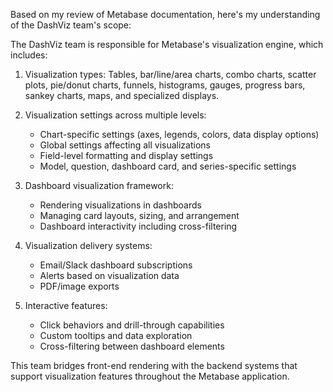 Based on my review of Metabase documentation, here's my understanding of the DashViz team's scope:

The DashViz team is responsible for Metabase's visualization engine, which includes:

1. Visualization types: Tables, bar/line/area charts, combo charts, scatter plots, pie/donut charts, funnels, histograms, gauges, progress bars, sankey charts, maps, and specialized displays.

2. Visualization settings across multiple levels:
   - Chart-specific settings (axes, legends, colors, data display options)
   - Global settings affecting all visualizations
   - Field-level formatting and display settings
   - Model, question, dashboard card, and series-specific settings

3. Dashboard visualization framework:
   - Rendering visualizations in dashboards
   - Managing card layouts, sizing, and arrangement
   - Dashboard interactivity including cross-filtering

4. Visualization delivery systems:
   - Email/Slack dashboard subscriptions
   - Alerts based on visualization data
   - PDF/image exports

5. Interactive features:
   - Click behaviors and drill-through capabilities
   - Custom tooltips and data exploration
   - Cross-filtering between dashboard elements

This team bridges front-end rendering with the backend systems that support visualization features throughout the Metabase application.